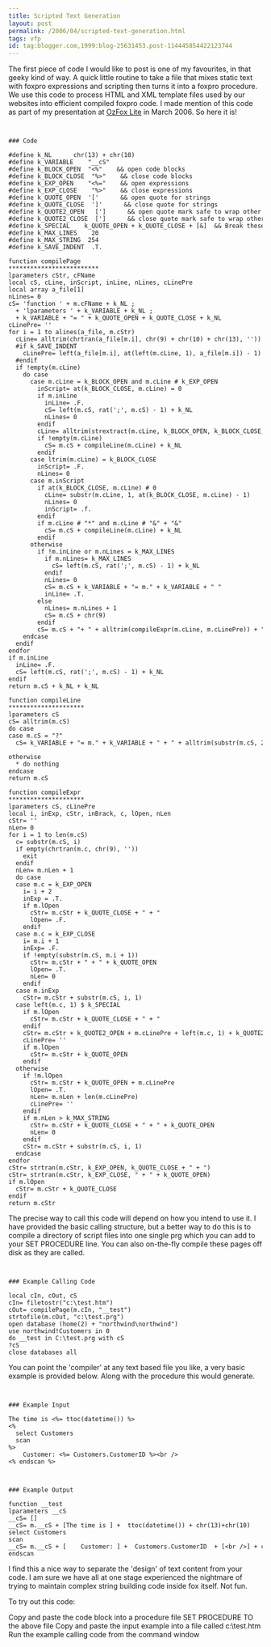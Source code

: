 ```yaml
---
title: Scripted Text Generation
layout: post
permalink: /2006/04/scripted-text-generation.html
tags: vfp
id: tag:blogger.com,1999:blog-25631453.post-114445854422123744
---
```




The first piece of code I would like to post is one of my favourites, in that geeky kind of way.
A quick little routine to take a file that mixes static text with foxpro expressions and scripting then turns it into a foxpro procedure.
We use this code to process HTML and XML template files used by our websites into efficient compiled foxpro code.
I made mention of this code as part of my presentation at [OzFox Lite](http://www.ozfox.com.au/) in March 2006. So here it is!
  


```


### Code

#define k_NL      chr(13) + chr(10)
#define k_VARIABLE    "__cS"
#define k_BLOCK_OPEN  "<%"    && open code blocks
#define k_BLOCK_CLOSE  "%>"    && close code blocks
#define k_EXP_OPEN    "<%="    && open expressions
#define k_EXP_CLOSE    "%>"    && close expressions
#define k_QUOTE_OPEN  '['      && open quote for strings
#define k_QUOTE_CLOSE  ']'      && close quote for strings
#define k_QUOTE2_OPEN   [']      && open quote mark safe to wrap other quote marks in
#define k_QUOTE2_CLOSE  [']      && close quote mark safe to wrap other quote marks in
#define k_SPECIAL    k_QUOTE_OPEN + k_QUOTE_CLOSE + [&]  && Break these synbols out of the string and wrap in quote2
#define k_MAX_LINES    20
#define k_MAX_STRING  254
#define k_SAVE_INDENT  .T.

function compilePage
*************************
lparameters cStr, cFName 
local cS, cLine, inScript, inLine, nLines, cLinePre
local array a_file[1]
nLines= 0
cS= 'function ' + m.cFName + k_NL ;
  + 'lparameters ' + k_VARIABLE + k_NL ;
  + k_VARIABLE + "= " + k_QUOTE_OPEN + k_QUOTE_CLOSE + k_NL
cLinePre= ''
for i = 1 to alines(a_file, m.cStr)
  cLine= alltrim(chrtran(a_file[m.i], chr(9) + chr(10) + chr(13), ''))
  #if k_SAVE_INDENT
    cLinePre= left(a_file[m.i], at(left(m.cLine, 1), a_file[m.i]) - 1)
  #endif
  if !empty(m.cLine)
    do case
      case m.cLine = k_BLOCK_OPEN and m.cLine # k_EXP_OPEN
        inScript= at(k_BLOCK_CLOSE, m.cLine) = 0
        if m.inLine
          inLine= .F.
          cS= left(m.cS, rat(';', m.cS) - 1) + k_NL
          nLines= 0
        endif
        cLine= alltrim(strextract(m.cLine, k_BLOCK_OPEN, k_BLOCK_CLOSE, 1, 2))
        if !empty(m.cLine)
          cS= m.cS + compileLine(m.cLine) + k_NL
        endif
      case ltrim(m.cLine) = k_BLOCK_CLOSE
        inScript= .F.
        nLines= 0
      case m.inScript
        if at(k_BLOCK_CLOSE, m.cLine) # 0
          cLine= substr(m.cLine, 1, at(k_BLOCK_CLOSE, m.cLine) - 1)
          nLines= 0
          inScript= .f.
        endif
        if m.cLine # "*" and m.cLine # "&" + "&"
          cS= m.cS + compileLine(m.cLine) + k_NL
        endif
      otherwise
        if !m.inLine or m.nLines = k_MAX_LINES
          if m.nLines= k_MAX_LINES
            cS= left(m.cS, rat(';', m.cS) - 1) + k_NL
          endif
          nLines= 0
          cS= m.cS + k_VARIABLE + "= m." + k_VARIABLE + " "
          inLine= .T.
        else
          nLines= m.nLines + 1
          cS= m.cS + chr(9)
        endif
        cS= m.cS + "+ " + alltrim(compileExpr(m.cLine, m.cLinePre)) + " + chr(13)+chr(10)" + iif(m.inLine, ' ;', '') + k_NL
    endcase
  endif
endfor
if m.inLine
  inLine= .F.
  cS= left(m.cS, rat(';', m.cS) - 1) + k_NL
endif
return m.cS + k_NL + k_NL

function compileLine
*********************
lparameters cS
cS= alltrim(m.cS)
do case
case m.cS = "?"
  cS= k_VARIABLE + "= m." + k_VARIABLE + " + " + alltrim(substr(m.cS, 2)) + " + chr(13)+chr(10)"
  
otherwise
  * do nothing
endcase
return m.cS

function compileExpr
*********************
lparameters cS, cLinePre
local i, inExp, cStr, inBrack, c, lOpen, nLen
cStr= ''
nLen= 0
for i = 1 to len(m.cS)
  c= substr(m.cS, i)
  if empty(chrtran(m.c, chr(9), ''))
    exit
  endif
  nLen= m.nLen + 1
  do case
  case m.c = k_EXP_OPEN
    i= i + 2
    inExp = .T.
    if m.lOpen
      cStr= m.cStr + k_QUOTE_CLOSE + " + "
      lOpen= .F.
    endif
  case m.c = k_EXP_CLOSE
    i= m.i + 1
    inExp= .F.
    if !empty(substr(m.cS, m.i + 1))
      cStr= m.cStr + " + " + k_QUOTE_OPEN
      lOpen= .T.
      nLen= 0
    endif
  case m.inExp
    cStr= m.cStr + substr(m.cS, i, 1)
  case left(m.c, 1) $ k_SPECIAL
    if m.lOpen
      cStr= m.cStr + k_QUOTE_CLOSE + " + "
    endif
    cStr= m.cStr + k_QUOTE2_OPEN + m.cLinePre + left(m.c, 1) + k_QUOTE2_CLOSE + " + "
    cLinePre= ''
    if m.lOpen
      cStr= m.cStr + k_QUOTE_OPEN
    endif
  otherwise
    if !m.lOpen
      cStr= m.cStr + k_QUOTE_OPEN + m.cLinePre
      lOpen= .T.
      nLen= m.nLen + len(m.cLinePre)
      cLinePre= ''
    endif
    if m.nLen > k_MAX_STRING
      cStr= m.cStr + k_QUOTE_CLOSE + " + " + k_QUOTE_OPEN
      nLen= 0
    endif
    cStr= m.cStr + substr(m.cS, i, 1)
  endcase
endfor
cStr= strtran(m.cStr, k_EXP_OPEN, k_QUOTE_CLOSE + " + ")
cStr= strtran(m.cStr, k_EXP_CLOSE, " + " + k_QUOTE_OPEN)
if m.lOpen
  cStr= m.cStr + k_QUOTE_CLOSE
endif
return m.cStr

```





The precise way to call this code will depend on how you intend to use it.
I have provided the basic calling structure, but a better way to do this is to compile a directory of script files into one single prg which you can add to your SET PROCEDURE line.
You can also on-the-fly compile these pages off disk as they are called.
  

```


### Example Calling Code

local cIn, cOut, cS
cIn= filetostr("c:\test.htm")
cOut= compilePage(m.cIn, "__test")
strtofile(m.cOut, "c:\test.prg")
open database (home(2) + "northwind\northwind")
use northwind!Customers in 0
do __test in C:\test.prg with cS
?cS
close databases all
```




You can point the 'compiler' at any text based file you like, a very basic example is provided below.
Along with the procedure this would generate.
  


```


### Example Input

The time is <%= ttoc(datetime()) %>
<%
  select Customers
  scan
%>
    Customer: <%= Customers.CustomerID %><br />
<% endscan %>

```



```


### Example Output

function __test
lparameters __cS
__cS= []
__cS= m.__cS + [The time is ] +  ttoc(datetime()) + chr(13)+chr(10) 
select Customers
scan
__cS= m.__cS + [    Customer: ] +  Customers.CustomerID  + [<br />] + chr(13)+chr(10) 
endscan
```




I find this a nice way to separate the 'design' of text content from your code.
I am sure we have all at one stage experienced the nightmare of trying to maintain complex string building code inside fox itself.
Not fun.

To try out this code:

 Copy and paste the code block into a procedure file
 SET PROCEDURE TO the above file
 Copy and paste the input example into a file called c:\test.htm
 Run the example calling code from the command window

  
